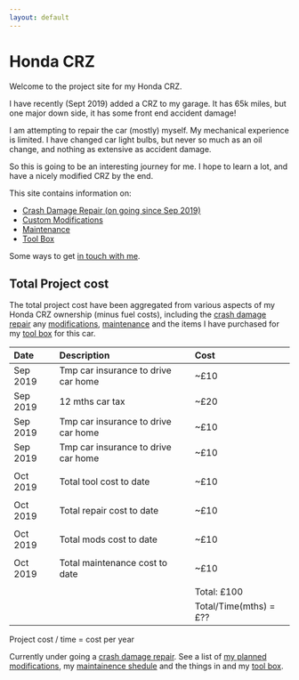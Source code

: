```yaml
---
layout: default
---
```



# Honda CRZ

Welcome to the project site for my Honda CRZ.

I have recently (Sept 2019) added a CRZ to my garage. 
It has 65k miles, but one major down side, it has some front end accident damage!

I am attempting to repair the car (mostly) myself.
My mechanical experience is limited.
I have changed car light bulbs, but never so much as an oil change, and nothing as extensive as accident damage. 

So this is going to be an interesting journey for me. I hope to learn a lot, and have a nicely modified CRZ by the end.


This site contains information on:

* [Crash Damage Repair (on going since Sep 2019)](./CrashDamageRepair)
* [Custom Modifications](./CustomModifications)
* [Maintenance](./Maintenance) 
* [Tool Box](./ToolBox)

Some ways to get [in touch with me](./Contact).


## Total Project cost

The total project cost have been aggregated from various aspects of my Honda CRZ ownership (minus fuel costs),
including the [crash damage repair](./CrashDamageRepair) any [modifications](./CustomModifications), [maintenance](./Maintenance) 
and the items I have purchased for my [tool box](./ToolBox) for this car.

| Date | Description | Cost | 
|:-----|:------------|:-----|
| Sep 2019 | Tmp car insurance to drive car home | ~£10 | 
| Sep 2019 | 12 mths car tax | ~£20 | 
| Sep 2019 | Tmp car insurance to drive car home | ~£10 | 
| Sep 2019 | Tmp car insurance to drive car home | ~£10 | 
|  |  |  |  |  | 
| Oct 2019 | Total tool cost to date | ~£10 | 
|  |  |  |  |  | 
| Oct 2019 | Total repair cost to date | ~£10 | 
|  |  |  |  |  | 
| Oct 2019 | Total mods cost to date | ~£10 | 
|  |  |  |  |  | 
| Oct 2019 | Total maintenance cost to date | ~£10 | 
|  |  |  |  |  | 
|  |  | Total: £100 | 
|  |  | Total/Time(mths) = £?? | 

Project cost / time = cost per year


Currently under going a [crash damage repair](./CrashDamageRepair).
See a list of [my planned modifications](./CustomModifications),
my [maintainence shedule](./Maintenance) 
and the things in 
and my [tool box](./ToolBox).








